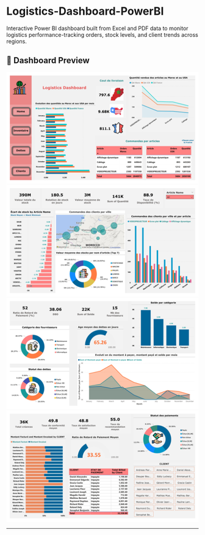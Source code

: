 # Logistics-Dashboard-PowerBI
Interactive Power BI dashboard built from Excel and PDF data to monitor logistics performance-tracking orders, stock levels, and client trends across regions.

## 📸 Dashboard Preview

![Inventory Dashboard Page 1](Inventory/Inventory_page-0001.jpg)
![Inventory Dashboard Page 2](Inventory/Inventory_page-0002.jpg)
![Inventory Dashboard Page 3](Inventory/Inventory_page-0003.jpg)
![Inventory Dashboard Page 4](Inventory/Inventory_page-0004.jpg)

---
